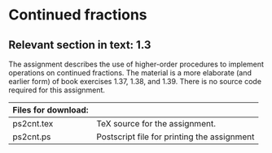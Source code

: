 # Continued fractions

## Relevant section in text: 1.3

The assignment describes the use of higher-order procedures to implement operations on continued fractions. The material is a more elaborate (and earlier form) of book exercises 1.37, 1.38, and 1.39. There is no source code required for this assignment.

|Files for download:||
|-|-|
|ps2cnt.tex|TeX source for the assignment.|
|ps2cnt.ps|Postscript file for printing the assignment|